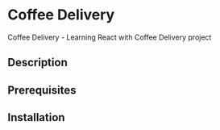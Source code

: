 # Coffee Delivery

Coffee Delivery - Learning React with Coffee Delivery project

## Description

## Prerequisites

## Installation
